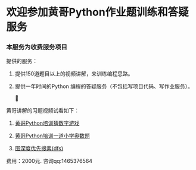 # 欢迎参加黄哥Python作业题训练和答疑服务

### 本服务为收费服务项目

提供的服务：

1. 提供150道题目以上的视频讲解，来训练编程思路。

2. 提供一年时间的Python 编程的答疑服务（不包括写项目代码、写作业服务）。

   

黄哥讲解的习题视频试看如下：

1. [黄哥Python培训猜数字游戏](https://www.ixigua.com/i6796493204129579533/)

2. [黄哥Python培训一道小学奥数题](https://www.ixigua.com/i6798762208579813891/)

3. [图深度优先搜素(dfs)](https://www.ixigua.com/i6804611724319130125/)

   

费用：2000元.  咨询qq:1465376564